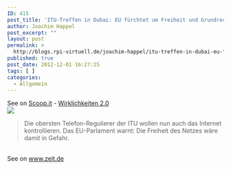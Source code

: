 ```yaml
---
ID: 415
post_title: 'ITU-Treffen in Dubai: EU fürchtet um Freiheit und Grundrechte im Netz'
author: Joachim Happel
post_excerpt: ""
layout: post
permalink: >
  http://blogs.rpi-virtuell.de/joachim-happel/itu-treffen-in-dubai-eu-furchtet-um-freiheit-und-grundrechte-im-netz/
published: true
post_date: 2012-12-01 16:27:25
tags: [ ]
categories:
  - Allgemein
---
```

See on <a href='http://www.scoop.it/t/wirklichkeiten-2-0/p/3553235869/itu-treffen-in-dubai-eu-furchtet-um-freiheit-und-grundrechte-im-netz'>Scoop.it</a> - <a href='http://www.scoop.it/t/wirklichkeiten-2-0'>Wirklichkeiten 2.0</a><br /><a href='http://www.scoop.it/t/wirklichkeiten-2-0/p/3553235869/itu-treffen-in-dubai-eu-furchtet-um-freiheit-und-grundrechte-im-netz'><img src='http://img.scoop.it/0rB8tMBSsG-J7rrSfo7chDl72eJkfbmt4t8yenImKBXEejxNn4ZJNZ2ss5Ku7Cxt' /></a><br /><blockquote> Die obersten Telefon-Regulierer der ITU wollen nun auch das Internet kontrollieren. Das EU-Parlament warnt: Die Freiheit des Netzes w&auml;re damit in Gefahr.</blockquote><br />See on <a href='http://www.zeit.de/digital/internet/2012-11/itu-dubai-netzfreiheit'>www.zeit.de</a>